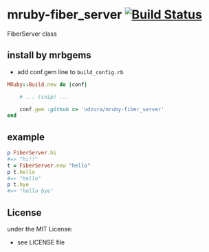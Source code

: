 # mruby-fiber_server   [![Build Status](https://travis-ci.org/udzura/mruby-fiber_server.svg?branch=master)](https://travis-ci.org/udzura/mruby-fiber_server)
FiberServer class
## install by mrbgems
- add conf.gem line to `build_config.rb`

```ruby
MRuby::Build.new do |conf|

    # ... (snip) ...

    conf.gem :github => 'udzura/mruby-fiber_server'
end
```
## example
```ruby
p FiberServer.hi
#=> "hi!!"
t = FiberServer.new "hello"
p t.hello
#=> "hello"
p t.bye
#=> "hello bye"
```

## License
under the MIT License:
- see LICENSE file
